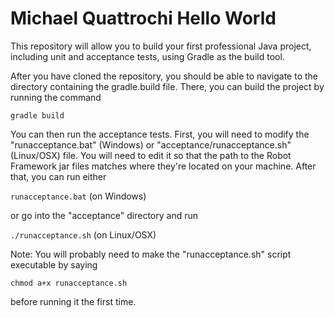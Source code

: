 Michael Quattrochi
Hello World
===========

This repository will allow you to build your first professional Java
project, including unit and acceptance tests, using Gradle as the
build tool.

After you have cloned the repository, you should be able to navigate
to the directory containing the gradle.build file. There, you can
build the project by running the command

`gradle build`

You can then run the acceptance tests. First, you will need to modify
the "runacceptance.bat" (Windows) or "acceptance/runacceptance.sh" 
(Linux/OSX) file. You will need to edit it so that the path to the 
Robot Framework jar files matches where they're located on your machine.
After that, you can run either

`runacceptance.bat`  (on Windows) 

or go into the "acceptance" directory and run 

`./runacceptance.sh` (on Linux/OSX) 

Note: You will probably need to make the "runacceptance.sh" script 
executable by saying 

`chmod a+x runacceptance.sh`

before running it the first time.

